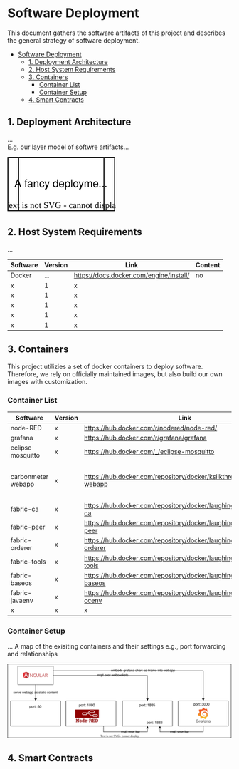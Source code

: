 # Software Deployment

This document gathers the software artifacts of this project and describes the general strategy of software deployment.

- [Software Deployment](#software-deployment)
  - [1. Deployment Architecture](#1-deployment-architecture)
  - [2. Host System Requirements](#2-host-system-requirements)
  - [3. Containers](#3-containers)
    - [Container List](#container-list)
    - [Container Setup](#container-setup)
  - [4. Smart Contracts](#4-smart-contracts)



## 1. Deployment Architecture
...  
E.g. our layer model of softwre artifacts...

<img src="../../pictures/deployment-architecture.svg"/> 

## 2. Host System Requirements

...

| Software  | Version | Link                                       | Content |
| --------- | ------- | ------------------------------------------ | ------- |
| Docker    | ...     | https://docs.docker.com/engine/install/    | no      |
| x         | 1       | x                                          |         |
| x         | 1       | x                                          |         |
| x         | 1       | x                                          |         |
| x         | 1       | x                                          |         |
| x         | 1       | x                                          |         |
<!--For formating tables in markdown use this vsCode exntension https://marketplace.visualstudio.com/items?itemName=salesforce.sfdocs-markdown-assistant&ref=hackernoon.com -->

## 3. Containers
This project utilizies a set of docker containers to deploy software. Therefore, we rely on officially maintained images, but also build our own images with customization.

### Container List
| Software           | Version | Link                                                                    | Content                          |
| ------------------ | ------- | ----------------------------------------------------------------------- | -------------------------------- |
| node-RED           | x       | https://hub.docker.com/r/nodered/node-red/                              |                                  |
| grafana            | x       | https://hub.docker.com/r/grafana/grafana                                |                                  |
| eclipse mosquitto  | x       | https://hub.docker.com/_/eclipse-mosquitto                              |                                  |
| carbonmeter webapp | x       | https://hub.docker.com/repository/docker/ksilkthread/carbonmeter-webapp | nginx + webapp as static content |
| fabric-ca          | x       | https://hub.docker.com/repository/docker/laughingadversial/fabric-ca                                                                       |                                  |
| fabric-peer        | x       | https://hub.docker.com/repository/docker/laughingadversial/fabric-peer                                                                       |                                  |
| fabric-orderer     | x       | https://hub.docker.com/repository/docker/laughingadversial/fabric-orderer                                                                       |                                  |
| fabric-tools       | x       | https://hub.docker.com/repository/docker/laughingadversial/fabric-tools                                                                       |                                  |
| fabric-baseos                 | x       |  https://hub.docker.com/repository/docker/laughingadversial/fabric-baseos                                                                      |                                  |
| fabric-javaenv               | x       |  https://hub.docker.com/repository/docker/laughingadversial/fabric-ccenv                                                                      |                                  |
| x                  | x       | x                                                                       |                                  |
<!--For formating tables in markdown use this vsCode exntension https://marketplace.visualstudio.com/items?itemName=salesforce.sfdocs-markdown-assistant&ref=hackernoon.com -->

### Container Setup
...
A map of the exisiting containers and their settings e.g., port forwarding and relationships

<img src="../../pictures/container-setup.svg"/> 

## 4. Smart Contracts